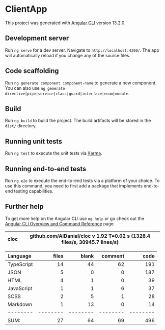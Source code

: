 # ClientApp

This project was generated with [Angular CLI](https://github.com/angular/angular-cli) version 13.2.0.

## Development server

Run `ng serve` for a dev server. Navigate to `http://localhost:4200/`. The app will automatically reload if you change any of the source files.

## Code scaffolding

Run `ng generate component component-name` to generate a new component. You can also use `ng generate directive|pipe|service|class|guard|interface|enum|module`.

## Build

Run `ng build` to build the project. The build artifacts will be stored in the `dist/` directory.

## Running unit tests

Run `ng test` to execute the unit tests via [Karma](https://karma-runner.github.io).

## Running end-to-end tests

Run `ng e2e` to execute the end-to-end tests via a platform of your choice. To use this command, you need to first add a package that implements end-to-end testing capabilities.

## Further help

To get more help on the Angular CLI use `ng help` or go check out the [Angular CLI Overview and Command Reference](https://angular.io/cli) page.

cloc|github.com/AlDanial/cloc v 1.92  T=0.02 s (1328.4 files/s, 30945.7 lines/s)
--- | ---

Language|files|blank|comment|code
:-------|-------:|-------:|-------:|-------:
TypeScript|14|44|62|191
JSON|5|0|0|187
HTML|4|1|0|39
JavaScript|1|1|6|37
SCSS|2|5|1|28
Markdown|1|13|0|14
--------|--------|--------|--------|--------
SUM:|27|64|69|496
